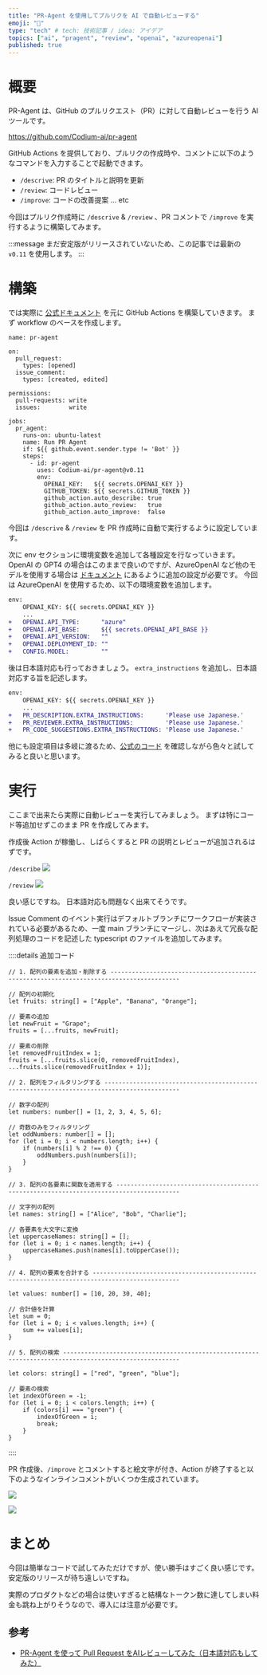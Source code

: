 ```yaml
---
title: "PR-Agent を使用してプルリクを AI で自動レビューする"
emoji: "🤖"
type: "tech" # tech: 技術記事 / idea: アイデア
topics: ["ai", "pragent", "review", "openai", "azureopenai"]
published: true
---
```


# 概要

PR-Agent は、GitHub のプルリクエスト（PR）に対して自動レビューを行う AI ツールです。

https://github.com/Codium-ai/pr-agent

GitHub Actions を提供しており、プルリクの作成時や、コメントに以下のようなコマンドを入力することで起動できます。

- `/descrive`: PR のタイトルと説明を更新
- `/review`: コードレビュー
- `/improve`: コードの改善提案
... etc

今回はプルリク作成時に `/descrive` & `/review` 、PR コメントで `/improve` を実行するように構築してみます。

:::message
まだ安定版がリリースされていないため、この記事では最新の `v0.11` を使用します。
:::

# 構築

では実際に [公式ドキュメント](https://github.com/Codium-ai/pr-agent/blob/main/Usage.md) を元に GitHub Actions を構築していきます。
まず workflow のベースを作成します。

```yml: .github/workflows/pr-agent.yaml
name: pr-agent

on:
  pull_request:
    types: [opened]
  issue_comment:
    types: [created, edited]

permissions:
  pull-requests: write
  issues:        write

jobs:
  pr_agent:
    runs-on: ubuntu-latest
    name: Run PR Agent
    if: ${{ github.event.sender.type != 'Bot' }}
    steps:
      - id: pr-agent
        uses: Codium-ai/pr-agent@v0.11
        env:
          OPENAI_KEY:   ${{ secrets.OPENAI_KEY }}
          GITHUB_TOKEN: ${{ secrets.GITHUB_TOKEN }}
          github_action.auto_describe: true
          github_action.auto_review:   true
          github_action.auto_improve:  false
```

今回は `/descrive` & `/review` を PR 作成時に自動で実行するように設定しています。

次に env セクションに環境変数を追加して各種設定を行なっていきます。
OpenAI の GPT4 の場合はこのままで良いのですが、AzureOpenAI など他のモデルを使用する場合は [ドキュメント](https://github.com/Codium-ai/pr-agent/blob/main/Usage.md#azure) にあるように追加の設定が必要です。
今回は AzureOpenAI を使用するため、以下の環境変数を追加します。

```diff yml
env:
    OPENAI_KEY: ${{ secrets.OPENAI_KEY }}
    ...
+   OPENAI.API_TYPE:      "azure"
+   OPENAI.API_BASE:      ${{ secrets.OPENAI_API_BASE }}
+   OPENAI.API_VERSION:   ""
+   OPENAI.DEPLOYMENT_ID: ""
+   CONFIG.MODEL:         ""
```

後は日本語対応も行っておきましょう。
`extra_instructions` を追加し、日本語対応する旨を記述します。

```diff yml
env:
    OPENAI_KEY: ${{ secrets.OPENAI_KEY }}
    ...
+   PR_DESCRIPTION.EXTRA_INSTRUCTIONS:      'Please use Japanese.'
+   PR_REVIEWER.EXTRA_INSTRUCTIONS:         'Please use Japanese.'
+   PR_CODE_SUGGESTIONS.EXTRA_INSTRUCTIONS: 'Please use Japanese.'
```

他にも設定項目は多岐に渡るため、[公式のコード](https://github.com/Codium-ai/pr-agent/blob/main/pr_agent/settings/configuration.toml) を確認しながら色々と試してみると良いと思います。

# 実行

ここまで出来たら実際に自動レビューを実行してみましょう。
まずは特にコード等追加せずこのまま PR を作成してみます。

作成後 Action が稼働し、しばらくすると PR の説明とレビューが追加されるはずです。

`/describe`
![](/images/pr-agent-pull-request-ai-review/review-1.png)

`/review`
![](/images/pr-agent-pull-request-ai-review/review-2.png)

良い感じですね。
日本語対応も問題なく出来てそうです。

Issue Comment のイベント実行はデフォルトブランチにワークフローが実装されている必要があるため、一度 main ブランチにマージし、次はあえて冗長な配列処理のコードを記述した typescript のファイルを追加してみます。

::::details 追加コード
```ts: test.ts
// 1. 配列の要素を追加・削除する -----------------------------------------------------------------------------------------

// 配列の初期化
let fruits: string[] = ["Apple", "Banana", "Orange"];

// 要素の追加
let newFruit = "Grape";
fruits = [...fruits, newFruit];

// 要素の削除
let removedFruitIndex = 1;
fruits = [...fruits.slice(0, removedFruitIndex), ...fruits.slice(removedFruitIndex + 1)];

// 2. 配列をフィルタリングする -------------------------------------------------------------------------------------------

// 数字の配列
let numbers: number[] = [1, 2, 3, 4, 5, 6];

// 奇数のみをフィルタリング
let oddNumbers: number[] = [];
for (let i = 0; i < numbers.length; i++) {
    if (numbers[i] % 2 !== 0) {
        oddNumbers.push(numbers[i]);
    }
}

// 3. 配列の各要素に関数を適用する ----------------------------------------------------------------------------------------

// 文字列の配列
let names: string[] = ["Alice", "Bob", "Charlie"];

// 各要素を大文字に変換
let uppercaseNames: string[] = [];
for (let i = 0; i < names.length; i++) {
    uppercaseNames.push(names[i].toUpperCase());
}

// 4. 配列の要素を合計する ----------------------------------------------------------------------------------------------

let values: number[] = [10, 20, 30, 40];

// 合計値を計算
let sum = 0;
for (let i = 0; i < values.length; i++) {
    sum += values[i];
}

// 5. 配列の検索 -------------------------------------------------------------------------------------------------------

let colors: string[] = ["red", "green", "blue"];

// 要素の検索
let indexOfGreen = -1;
for (let i = 0; i < colors.length; i++) {
    if (colors[i] === "green") {
        indexOfGreen = i;
        break;
    }
}
```
::::

PR 作成後、`/improve` とコメントすると絵文字が付き、Action が終了すると以下のようなインラインコメントがいくつか生成されています。

![](/images/pr-agent-pull-request-ai-review/comment.png)

![](/images/pr-agent-pull-request-ai-review/review-3.png)

# まとめ

今回は簡単なコードで試してみただけですが、使い勝手はすごく良い感じです。
安定版のリリースが待ち遠しいですね。

実際のプロダクトなどの場合は使いすぎると結構なトークン数に達してしまい料金も跳ね上がりそうなので、導入には注意が必要です。

## 参考

- [PR-Agent を使って Pull Request をAIレビューしてみた（日本語対応もしてみた）](https://tech.layerx.co.jp/entry/2023/09/01/102612)
